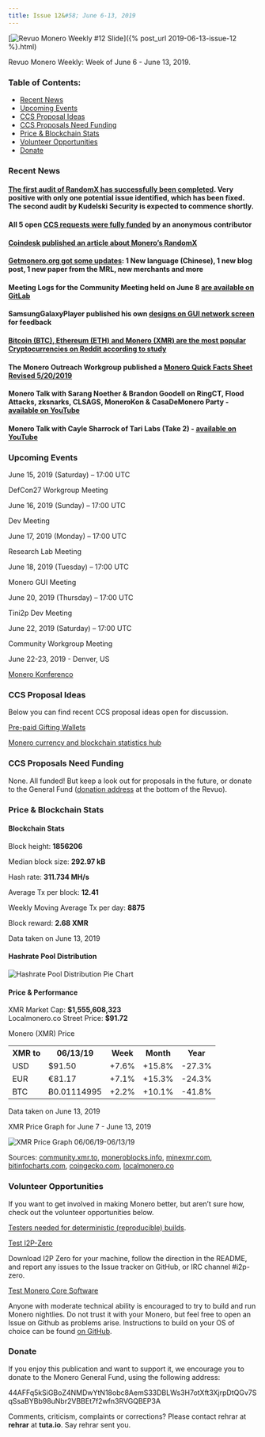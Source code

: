 ```yaml
---
title: Issue 12&#58; June 6-13, 2019
---
```

[<img src="/img/img-issue12.jpg" alt="Revuo Monero Weekly #12 Slide" class="img-lead">]({% post_url 2019-06-13-issue-12 %}.html)

<p class="text-lead">Revuo Monero Weekly: Week of June 6 - June 13, 2019.</p>
<!--more-->

<h3>Table of Contents:</h3>
<ul class="contents">
    <li><a href="#news">Recent News</a></li>
    <li><a href="#events">Upcoming Events</a></li>
    <li><a href="#ideas">CCS Proposal Ideas</a></li>
    <li><a href="#proposals">CCS Proposals Need Funding</a></li>
    <li><a href="#stats">Price & Blockchain Stats</a></li>
    <li><a href="#volunteer">Volunteer Opportunities</a></li>
    <li><a href="#donate">Donate</a></li>
</ul>

<h3 id="news">Recent News</h3>

<div class="newsbyte">
    <h4><a href="https://www.reddit.com/r/Monero/comments/bxxtcz/randomx_audit_status/" target="_blank">The first audit of RandomX has successfully been completed</a>. Very positive with only one potential issue identified, which has been fixed. The second audit by Kudelski Security is expected to commence shortly.
    </h4>
</div>

<div class="newsbyte">
    <h4>All 5 open <a href="https://ccs.getmonero.org/funding-required/" target="_blank">CCS requests were fully funded</a> by an anonymous contributor
    </h4>
</div>

<div class="newsbyte">
    <h4><a href="https://www.coindesk.com/inside-moneros-last-ditch-effort-to-block-crypto-mining-asics" target="_blank">Coindesk published an article about Monero’s RandomX</a>
    </h4>
</div>

<div class="newsbyte">
    <h4><a href="https://www.reddit.com/r/Monero/comments/byhvau/getmoneroorg_got_some_updates_1_new_language/" target="_blank">Getmonero.org got some updates</a>: 1 New language (Chinese), 1 new blog post, 1 new paper from the MRL, new merchants and more
    </h4>
</div>

<div class="newsbyte">
    <h4>Meeting Logs for the Community Meeting held on June 8 <a href="https://repo.getmonero.org/monero-project/monero-site/blob/2238f9faacbac515ee2eca61c18354419ea626f2/_posts/2019-06-08-logs-for-the-Community-meeting-held-on-2019-06-08.md" target="_blank">are available on GitLab</a></h4>
</div>

<div class="newsbyte">
    <h4>SamsungGalaxyPlayer published his own <a href="https://www.reddit.com/r/Monero/comments/bysgry/discussion_gui_network_screen_designs/" target="_blank">designs on GUI network screen</a>  for feedback</h4>
</div>

<div class="newsbyte">
    <h4><a href="https://blockmanity.com/news/bitcoin/bitcoin-btc-ethereum-eth-and-monero-xmr-are-the-most-popular-cryptocurrencies-on-reddit-according-to-study/" target="_blank">Bitcoin (BTC), Ethereum (ETH) and Monero (XMR) are the most popular Cryptocurrencies on Reddit according to study</a></h4>
</div>

<div class="newsbyte">
    <h4>The Monero Outreach Workgroup published a <a href="https://www.reddit.com/r/Monero/comments/bzkja3/monero_quick_facts_sheet_revised_5202019/" target="_blank">Monero Quick Facts Sheet Revised 5/20/2019</a></h4>
</div>

<div class="newsbyte">
    <h4>Monero Talk with Sarang Noether & Brandon Goodell on RingCT, Flood Attacks, zksnarks, CLSAGS, MoneroKon & CasaDeMonero Party - <a href="https://youtu.be/YKzTxmQgEFo" target="_blank">available on YouTube</a></h4>
</div>

<div class="newsbyte">
    <h4>Monero Talk with Cayle Sharrock of Tari Labs (Take 2) - <a href="https://youtu.be/KmGoYe7nIAA" target="_blank">available on YouTube</a></h4>
</div>

<h3 id="events">Upcoming Events</h3>

<div class="event">
    <p class="date">June 15, 2019 (Saturday) – 17:00 UTC</p>
    <p>DefCon27 Workgroup Meeting</p>
</div>

<div class="event">
    <p class="date" markdown="1">June 16, 2019 (Sunday) – 17:00 UTC</p>
    <p markdown="1">Dev Meeting</p>
</div>

<div class="event">
    <p class="date" markdown="1">June 17, 2019 (Monday) – 17:00 UTC</p>
    <p markdown="1">Research Lab Meeting</p>
</div>

<div class="event">
    <p class="date" markdown="1">June 18, 2019 (Tuesday) – 17:00 UTC</p>
    <p markdown="1">Monero GUI Meeting</p>
</div>

<div class="event">
    <p class="date" markdown="1">June 20, 2019 (Thursday) – 17:00 UTC</p>
    <p markdown="1">Tini2p Dev Meeting</p>
</div>

<div class="event">
    <p class="date" markdown="1">June 22, 2019 (Saturday) – 17:00 UTC</p>
    <p markdown="1">Community Workgroup Meeting</p>
</div>

<div class="event">
    <p class="date" markdown="1">June 22-23, 2019 - Denver, US</p>
    <p markdown="1"><a href="http://monerokon.com/" target="_blank">Monero Konferenco</a></p>
</div>

<h3 id="ideas">CCS Proposal Ideas</h3>

<p>Below you can find recent CCS proposal ideas open for discussion.</p>

<div class="proposal">
<p><a href="https://repo.getmonero.org/monero-project/ccs-proposals/merge_requests/78" target="_blank">Pre-paid Gifting Wallets</a></p>
</div>

<div class="proposal">
<p><a href="https://repo.getmonero.org/monero-project/ccs-proposals/merge_requests/58" target="_blank">Monero currency and blockchain statistics hub</a></p>
</div>

<h3 id="proposals">CCS Proposals Need Funding</h3>

<p>None. All funded! But keep a look out for proposals in the future, or donate to the General Fund (<a href="#donate">donation address</a> at the bottom of the Revuo).</p>

<h3 id="stats">Price & Blockchain Stats</h3>

<h4 class="stat">Blockchain Stats</h4>

<div class="bcstats">
    <p>Block height: <b>1856206</b></p>
    <p>Median block size: <b>292.97 kB</b></p>
    <p>Hash rate: <b>311.734 MH/s</b></p>
    <p>Average Tx per block: <b>12.41</b></p>
    <p>Weekly Moving Average Tx per day: <b>8875</b></p>
    <p>Block reward: <b>2.68 XMR</b></p>
</div>
<p class="note">Data taken on June 13, 2019</p>

<h4 class="stat">Hashrate Pool Distribution</h4>
<p><img src="/img/hashrate-pool-distribution-0613.png" alt="Hashrate Pool Distribution Pie Chart"/></p>

<h4 class="stat">Price & Performance</h4>

<div class="price-intro">XMR Market Cap:  <b>$1,555,608,323</b><br>Localmonero.co Street Price: <b>$91.72</b></div>

<p class="table-title">Monero (XMR) Price</p>
<table class="price-table">
  <tr class="row1">
    <th>XMR to</th>
    <th>06/13/19</th>
    <th>Week</th>
    <th>Month</th>
    <th>Year</th>
  </tr>
  <tr>
    <td data-th="XMR to">USD</td>
    <td data-th="06/13/19">$91.50</td>
    <td data-th="Week" class="green">+7.6%</td>
    <td data-th="Month" class="green">+15.8%</td>
    <td data-th="Year" class="red">-27.3%</td>
  </tr>
  <tr class="row3">
    <td data-th="XMR to">EUR</td>
    <td data-th="06/13/19">€81.17</td>
    <td data-th="Week" class="green">+7.1%</td>
    <td data-th="Month" class="green">+15.3%</td>
    <td data-th="Year" class="red">-24.3%</td>
  </tr>
  <tr>
    <td data-th="XMR to">BTC</td>
    <td data-th="06/13/19">Ƀ0.01114995</td>
    <td data-th="Week" class="green">+2.2%</td>
    <td data-th="Month" class="green">+10.1%</td>
    <td data-th="Year" class="red">-41.8%</td>
  </tr>
</table>
<p class="note">Data taken on June 13, 2019</p>

<p class="table-title">XMR Price Graph for June 7 - June 13, 2019</p>

![XMR Price Graph 06/06/19-06/13/19](/img/weekly-chart-0613.png "XMR Price Graph 06/06/19-06/13/19") 

Sources: <a href="https://community.xmr.to/explorer/mainnet/" target="_blank">community.xmr.to</a>, <a href="https://moneroblocks.info/stats/transaction-stats" target="_blank">moneroblocks.info</a>, <a href="https://minexmr.com/pools.html" target="_blank">minexmr.com</a>, <a href="https://bitinfocharts.com/monero/" target="_blank">bitinfocharts.com</a>, <a href="https://www.coingecko.com/" target="_blank">coingecko.com</a>, <a href="https://localmonero.co/" target="_blank">localmonero.co</a>

<h3 id="volunteer">Volunteer Opportunities</h3>

<p>If you want to get involved in making Monero better, but aren’t sure how, check out the volunteer opportunities below.</p>

<div class="newsbyte">
    <p><a href="https://www.reddit.com/r/Monero/comments/bz2kle/testers_needed_for_deterministic_reproducible/" target="_blank">Testers needed for deterministic (reproducible) builds</a>.</p>
</div>

<div class="newsbyte">
    <p class="date"><a href="https://github.com/i2p-zero/i2p-zero/releases" target="_blank">Test I2P-Zero</a></p>
    <p>Download I2P Zero for your machine, follow the direction in the README, and report any issues to the Issue tracker on GitHub, or IRC channel #i2p-zero.</p>
</div>

<div class="newsbyte">
    <p class="date"><a href="https://github.com/monero-project/monero" target="_blank">Test Monero Core Software</a></p>
    <p>Anyone with moderate technical ability is encouraged to try to build and run Monero nightlies. Do not trust it with your Monero, but feel free to open an Issue on Github as problems arise. Instructions to build on your OS of choice can be found <a href="https://github.com/monero-project/monero#compiling-monero-from-source" target="_blank">on GitHub</a>. </p>
</div>

<h3 id="donate">Donate</h3>

<p markdown="1">If you enjoy this publication and want to support it, we encourage you to donate to the Monero General Fund, using the following address:</p>

<p class="address" markdown="1">44AFFq5kSiGBoZ4NMDwYtN18obc8AemS33DBLWs3H7otXft3XjrpDtQGv7SqSsaBYBb98uNbr2VBBEt7f2wfn3RVGQBEP3A</p>

<!--p><a href="monero:44AFFq5kSiGBoZ4NMDwYtN18obc8AemS33DBLWs3H7otXft3XjrpDtQGv7SqSsaBYBb98uNbr2VBBEt7f2wfn3RVGQBEP3A" class="qr"><img src="/img/donate-monero.png"></a></p-->

Comments, criticism, complaints or corrections? Please contact rehrar at **rehrar** at **tuta.io**. Say rehrar sent you.